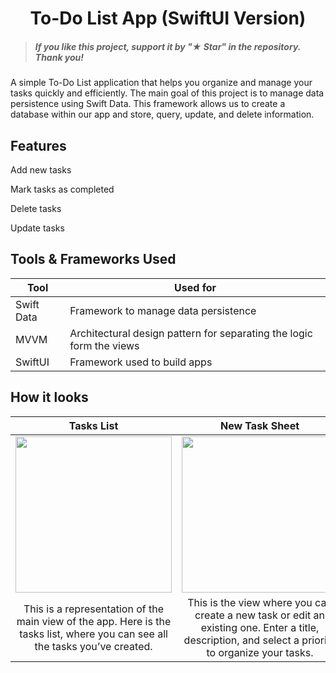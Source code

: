 <h1 align="center"> To-Do List App (SwiftUI Version) </h1>

> ##### If you like this project, support it by "★ Star" in the repository. Thank you!

A simple To-Do List application that helps you organize and manage your tasks quickly and efficiently. The main goal of this project is to manage data persistence using Swift Data. This framework allows us to create a database within our app and store, query, update, and delete information.

## Features

Add new tasks

Mark tasks as completed

Delete tasks

Update tasks

## Tools & Frameworks Used

| Tool                                                                                                  | Used for                                                             |
|-------------------------------------------------------------------------------------------------------|----------------------------------------------------------------------|
| Swift Data                                                                                            | Framework to manage data persistence                                 |
| MVVM                                                                                                  | Architectural design pattern for separating the logic form the views |
| SwiftUI                                                                                               | Framework used to build apps                                         |

## How it looks
| Tasks List | New Task Sheet | Filter Menu |
| :-: | :-: | :-: |
| <img width="250" src="https://github.com/user-attachments/assets/a3e89c6e-ed84-41d9-adfb-b143e925b654"/> | <img width="250" src="https://github.com/user-attachments/assets/ed7d21e7-ee6b-4c4b-81ff-14bb655e99da"/> | <img width="250" src="https://github.com/user-attachments/assets/78362a1b-59ab-4489-95f6-ebd916f13201"/> |
| This is a representation of the main view of the app. Here is the tasks list, where you can see all the tasks you’ve created. | This is the view where you can create a new task or edit an existing one. Enter a title, description, and select a priority to organize your tasks. | This menu allows you to sort and filter your tasks by title, date, priority, or completion status, making it easier to find what you need. |
